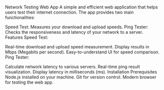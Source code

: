 Network Testing Web App
A simple and efficient web application that helps users test their internet connection. The app provides two main functionalities:

Speed Test: Measures your download and upload speeds.
Ping Tester: Checks the responsiveness and latency of your network to a server.
Features
Speed Test:

Real-time download and upload speed measurement.
Display results in Mbps (Megabits per second).
Easy-to-understand UI for speed comparison.
Ping Tester:

Calculate network latency to various servers.
Real-time ping result visualization.
Display latency in milliseconds (ms).
Installation
Prerequisites
Node.js installed on your machine.
Git for version control.
Modern browser for testing the web app.
